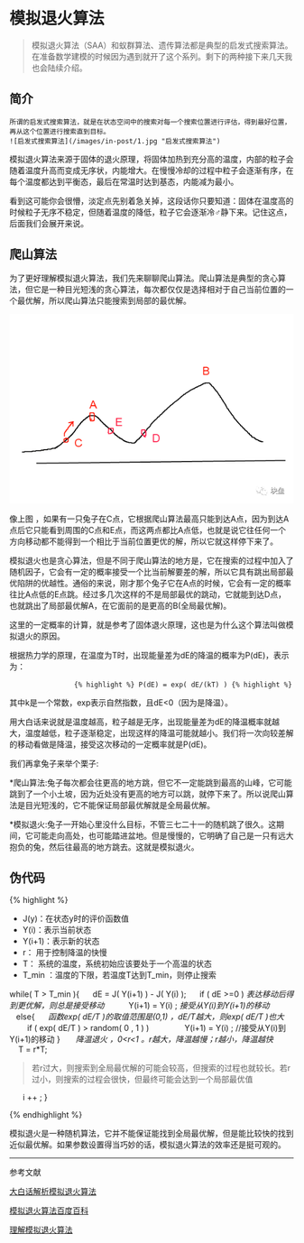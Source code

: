 # 模拟退火算法

 >模拟退火算法（SAA）和蚁群算法、遗传算法都是典型的启发式搜索算法。在准备数学建模的时候因为遇到就开了这个系列。剩下的两种接下来几天我也会陆续介绍。

## 简介

    所谓的启发式搜索算法，就是在状态空间中的搜索对每一个搜索位置进行评估，得到最好位置，再从这个位置进行搜索直到目标。
    ![启发式搜索算法](/images/in-post/1.jpg "启发式搜索算法")

  模拟退火算法来源于固体的退火原理，将固体加热到充分高的温度，内部的粒子会随着温度升高而变成无序状，内能增大。在慢慢冷却的过程中粒子会逐渐有序，在每个温度都达到平衡态，最后在常温时达到基态，内能减为最小。

  看到这可能你会很懵，淡定点先别着急关掉，这段话你只要知道：固体在温度高的时候粒子无序不稳定，但随着温度的降低，粒子它会逐渐冷♂静下来。记住这点，后面我们会展开来说。

## 爬山算法

  为了更好理解模拟退火算法，我们先来聊聊爬山算法。爬山算法是典型的贪心算法，但它是一种目光短浅的贪心算法，每次都仅仅是选择相对于自己当前位置的一个最优解，所以爬山算法只能搜索到局部的最优解。

![兔子](/images/in-post/2.png "兔子")

像上图 ，如果有一只兔子在C点，它根据爬山算法最高只能到达A点，因为到达A点后它只能看到周围的C点和E点，而这两点都比A点低，也就是说它往任何一个方向移动都不能得到一个相比于当前位置更优的解，所以它就这样停下来了。

模拟退火也是贪心算法，但是不同于爬山算法的地方是，它在搜索的过程中加入了随机因子，它会有一定的概率接受一个比当前解要差的解，所以它具有跳出局部最优陷阱的优越性。通俗的来说，刚才那个兔子它在A点的时候，它会有一定的概率往比A点低的E点跳。经过多几次这样的不是局部最优的跳动，它就能到达D点，也就跳出了局部最优解A，在它面前的是更高的B(全局最优解)。

这里的一定概率的计算，就是参考了固体退火原理，这也是为什么这个算法叫做模拟退火的原因。

根据热力学的原理，在温度为T时，出现能量差为dE的降温的概率为P(dE)，表示为： 

                    {% highlight %} P(dE) = exp( dE/(kT) ) {% highlight %}

其中k是一个常数，exp表示自然指数，且dE<0（因为是降温）。


用大白话来说就是温度越高，粒子越是无序，出现能量差为dE的降温概率就越大，温度越低，粒子逐渐稳定，出现这样的降温可能就越小。我们将一次向较差解的移动看做是降温，接受这次移动的一定概率就是P(dE)。

我们再拿兔子来举个栗子:

*爬山算法:兔子每次都会往更高的地方跳，但它不一定能跳到最高的山峰，它可能跳到了一个小土坡，因为近处没有更高的地方可以跳，就停下来了。所以说爬山算法是目光短浅的，它不能保证局部最优解就是全局最优解。

*模拟退火:兔子一开始心里没什么目标，不管三七二十一的随机跳了很久。这期间，它可能走向高处，也可能踏进盆地。但是慢慢的，它明确了自己是一只有远大抱负的兔，然后往最高的地方跳去。这就是模拟退火。

## 伪代码

{% highlight %}

* J(y)：在状态y时的评价函数值
* Y(i)：表示当前状态
* Y(i+1)：表示新的状态
* r： 用于控制降温的快慢
* T： 系统的温度，系统初始应该要处于一个高温的状态
* T_min ：温度的下限，若温度T达到T_min，则停止搜索

while( T > T_min ){
&nbsp; &nbsp;&nbsp;&nbsp;dE = J( Y(i+1) ) - J( Y(i) );
&nbsp; &nbsp;&nbsp;&nbsp;if ( dE >=0 )  *表达移动后得到更优解，则总是接受移动*
&nbsp; &nbsp;&nbsp;&nbsp;&nbsp;&nbsp;&nbsp; &nbsp;Y(i+1) = Y(i) ; *接受从Y(i)到Y(i+1)的移动*
&nbsp; &nbsp;&nbsp;&nbsp;else{
&nbsp; &nbsp;&nbsp;&nbsp;*函数exp( dE/T )的取值范围是(0,1) ，dE/T越大，则exp( dE/T )也大*
&nbsp; &nbsp;&nbsp;&nbsp;&nbsp; &nbsp;&nbsp;&nbsp;if ( exp( dE/T ) > random( 0 , 1 ) )
&nbsp; &nbsp;&nbsp;&nbsp;&nbsp; &nbsp;&nbsp;&nbsp;&nbsp; &nbsp;&nbsp;&nbsp;Y(i+1) = Y(i) ; //接受从Y(i)到Y(i+1)的移动
}
&nbsp; &nbsp;&nbsp;&nbsp;&nbsp;*降温退火 ，0<r<1 。r越大，降温越慢；r越小，降温越快*
&nbsp; &nbsp;&nbsp;&nbsp;&nbsp;T = r*T;

>若r过大，则搜索到全局最优解的可能会较高，但搜索的过程也就较长。若r过小，则搜索的过程会很快，但最终可能会达到一个局部最优值

&nbsp; &nbsp;&nbsp;&nbsp;&nbsp;i ++ ;
}

{% endhighlight %}

模拟退火是一种随机算法，它并不能保证能找到全局最优解，但是能比较快的找到近似最优解。如果参数设置得当巧妙的话，模拟退火算法的效率还是挺可观的。

---

参考文献

[大白话解析模拟退火算法](http://www.cnblogs.com/heaad/archive/2010/12/20/1911614.html)

[模拟退火算法百度百科](https://baike.baidu.com/item/%E6%A8%A1%E6%8B%9F%E9%80%80%E7%81%AB%E7%AE%97%E6%B3%95/355508?fr=aladdin)

[理解模拟退火算法](https://blog.csdn.net/ango_/article/details/75048082)